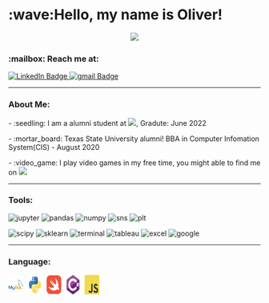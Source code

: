 <h1>:wave:Hello, my name is Oliver!</h1>
<div id="header" align="center">
    <img src="https://media.giphy.com/media/M9gbBd9nbDrOTu1Mqx/giphy.gif"width="150">
</div>

<h3>:mailbox: Reach me at:</h3>

<div id="badges">
    <a href = "https://www.linkedin.com/in/oliver-ton/">
         <img src="https://img.shields.io/badge/LinkedIn-blue?logo=linkedin&logoColor=white" alt="LinkedIn Badge"/>
    </a>
    <a href = "mailto:oliver.ton75@gmail.com">
        <img src="https://img.shields.io/badge/Gmail-D14836?logo=gmail&logoColor=white" alt="gmail Badge"/>
    </a>
</div>

---

<h3 align="left"> About Me: </h3>
<p>
- :seedling: I am a alumni student at <a href ="https://codeup.com"><img src="https://img.shields.io/badge/Codeup-green?logo=Codeup&logoColor=white"></a>, Gradute: June 2022
</p>
<p>
- :mortar_board: Texas State University alumni! BBA in Computer Infomation System(CIS) - August 2020
</p>
<p>
- :video_game: I play video games in my free time, you might able to find me on <img src="https://img.shields.io/badge/Steam-blue?logo=Steam&logoColor=white">
</p>

---

<h3 align="left">Tools:</h3>

![jupyter](https://img.shields.io/badge/-Jupyter_Lab-818589?style=for-the-badge&logo=jupyter&logoColor=orange) 
![pandas](https://img.shields.io/badge/-Pandas-321637?style=for-the-badge&logo=pandas&logoColor=white) 
![numpy](https://img.shields.io/badge/-NumPy-5092e4?style=for-the-badge&logo=numpy&logoColor=D4EFEB) 
![sns](https://img.shields.io/badge/-Seaborn-7a85bd?style=for-the-badge&logo=seaborn&logoColor=D4EFEB) 
![plt](https://img.shields.io/badge/-Matplotlib-095090?style=for-the-badge&logo=matplotlib&logoColor=D4EFEB)

![scipy](https://img.shields.io/badge/-SciPy-094e8b?style=for-the-badge&logo=scipy&logoColor=white) 
![sklearn](https://img.shields.io/badge/-SciKit--Learn-dc900e?style=for-the-badge&logo=scikit-learn&logoColor=white) ![terminal](https://img.shields.io/badge/-Terminal-black?style=for-the-badge&logo=apple&logoColor=white) ![tableau](https://img.shields.io/badge/-Tableau-blue?style=for-the-badge&logo=tableau&logoColor=white) ![excel](https://img.shields.io/badge/-Excel-green?style=for-the-badge&logo=microsoft-excel&logoColor=white) ![google](https://img.shields.io/badge/-Google_Sheets-darkgreen?style=for-the-badge&logo=googlesheets&logoColor=white)  

---

<h3 align="left">Language:</h3>
<div>
    <img src="https://github.com/devicons/devicon/blob/master/icons/mysql/mysql-original-wordmark.svg" title="MySQL"  alt="MySQL" width="30" height="40"/>&nbsp;
    <img src="https://github.com/devicons/devicon/blob/master/icons/python/python-original.svg" title="Python" alt="Python" width="30" height="40"/>&nbsp;
    <img src="https://github.com/devicons/devicon/blob/master/icons/swift/swift-original.svg" title="Swift" alt="Swift" width="30" height="40"/>&nbsp;
    <img src="https://github.com/devicons/devicon/blob/master/icons/csharp/csharp-original.svg" title="C#" alt="C#" width="30" height="40"/>&nbsp;
    <img src="https://github.com/devicons/devicon/blob/master/icons/javascript/javascript-original.svg" title="JavaScript" alt="JavaScript" width="30" height="40"/>&nbsp;
</div>
